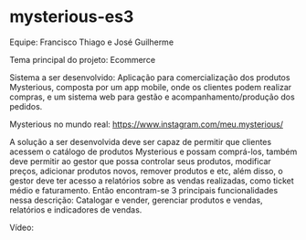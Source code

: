 # mysterious-es3

Equipe: Francisco Thiago e José Guilherme

Tema principal do projeto: Ecommerce

Sistema a ser desenvolvido: Aplicação para comercialização dos produtos Mysterious, composta por um app mobile, onde os clientes podem realizar compras, e um sistema web para gestão e acompanhamento/produção dos pedidos.

Mysterious no mundo real: https://www.instagram.com/meu.mysterious/

A solução a ser desenvolvida deve ser capaz de permitir que clientes acessem o catálogo de produtos Mysterious e possam comprá-los, também deve permitir ao gestor que possa controlar seus produtos, modificar preços, adicionar produtos novos, remover produtos e etc, além disso, o gestor deve ter acesso a relatórios sobre as vendas realizadas, como ticket médio e faturamento. Então encontram-se 3 principais funcionalidades nessa descrição: Catalogar e vender, gerenciar produtos e vendas, relatórios e indicadores de vendas.

Vídeo: 
